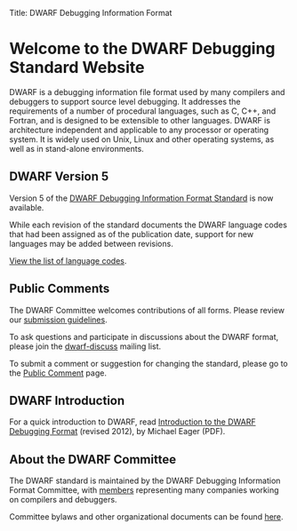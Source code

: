 Title: DWARF Debugging Information Format

# Welcome to the DWARF Debugging Standard Website

DWARF is a debugging information file format used by many compilers and
debuggers to support source level debugging. It addresses the
requirements of a number of procedural languages, such as C, C++, and
Fortran, and is designed to be extensible to other languages. DWARF is
architecture independent and applicable to any processor or operating
system. It is widely used on Unix, Linux and other operating systems, as
well as in stand-alone environments.

## DWARF Version 5

Version 5 of the [DWARF Debugging Information Format Standard](dwarf5std.html)
is now available.

While each revision of the standard documents the DWARF language codes
that had been assigned as of the publication date, support for new
languages may be added between revisions.

[View the list of language codes](languages.html).

## Public Comments

The DWARF Committee welcomes contributions of all forms.
Please review our [submission guidelines](submissions.html).

To ask questions and participate in discussions about the DWARF format,
please join the [dwarf-discuss][ml] mailing list.

To submit a comment or suggestion for changing the standard,
please go to the [Public Comment](comment.html) page.

## DWARF Introduction

For a quick introduction to DWARF, read
[Introduction to the DWARF Debugging Format][intro]
(revised 2012), by Michael Eager (PDF).

## About the DWARF Committee

The DWARF standard is maintained by the DWARF Debugging Information
Format Committee, with [members](members.html) representing many
companies working on compilers and debuggers.

Committee bylaws and other organizational documents can be found
[here](organization.html).

[ml]: https://lists.dwarfstd.org/mailman/listinfo/dwarf-discuss
[intro]: doc/Debugging-using-DWARF-2012.pdf
